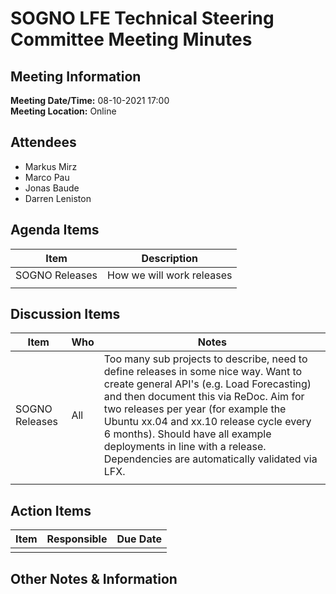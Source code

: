 # SOGNO LFE Technical Steering Committee Meeting Minutes
## Meeting Information
**Meeting Date/Time:**  08-10-2021 17:00  
**Meeting Location:** Online   

## Attendees

- Markus Mirz
- Marco Pau
- Jonas Baude
- Darren Leniston

## Agenda Items

| Item | Description |
| ---- | ---- |
| SOGNO Releases     | How we will work releases     |
|      |      |


## Discussion Items
| Item | Who | Notes |
| ---- | ---- | ---- |
| SOGNO Releases      | All     | Too many sub projects to describe, need to define releases in some nice way. Want to create general API's (e.g. Load Forecasting) and then document this via ReDoc. Aim for two releases per year (for example the Ubuntu xx.04 and xx.10 release cycle every 6 months).   Should have all example deployments in line with a release. Dependencies are automatically validated via LFX. |
|      |      |      |


## Action Items
| Item | Responsible | Due Date |
| ---- | ---- | ---- |
|      |      |      |


## Other Notes & Information
